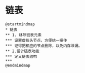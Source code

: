 # 链表

```PlantUML
@startmindmap
* 链表
** 1. 移除链表元素
*** 设置虚拟头节点，方便统一操作
*** 记得把相应的节点删除，以免内存泄漏。
** 2.设计链表功能
*** 定义链表结构
*** 
@endmindmap
```
